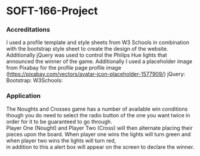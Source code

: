 # SOFT-166-Project

### Accreditations
I used a profile template and style sheets from W3 Schools in combination with the bootstrap style sheet to create the design of 
the website. Additionally jQuery was used to control the Philips Hue lights that announced the winner of the game. Additionally I used a placeholder image from Pixabay for the profile page profile image (https://pixabay.com/vectors/avatar-icon-placeholder-1577909/)
jQuery: 
Bootstrap: 
W3Schools:

### Application
The Noughts and Crosses game has a number of available win conditions though you do need to select the radio button of the one you want twice in order for it to be guaranteed to go through. <br> Player One (Nought) and Player Two
(Cross) will then alternate placing their pieces upon the board. When player one wins the lights will turn green and when player two wins the lights will turn red,<br> in addition to this a alert box will appear on the screen to declare
the winner. 

